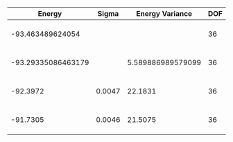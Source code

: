 | Energy             | Sigma  | Energy Variance   | DOF | Einf | Method                       | Reference |
|--------------------|--------|-------------------|-----|------|------------------------------|-----------|
| -93.463489624054   |        |                   | 36  | 0    | Exact diagonalization        | TODO: own code (ED) |
| -93.29335086463179 |        | 5.589886989579099 | 36  | 0    | DMRG (bond dimension = 2048) | [code](https://github.com/https://github.com/varbench/methods/blob/main/scripts/J1J2/square_36_P_0.9/dmrg.sh) |
| -92.3972           | 0.0047 | 22.1831           | 36  | 0    | RBM (alpha = 1)              | TODO: own code (RBM) |
| -91.7305           | 0.0046 | 21.5075           | 36  | 0    | Jastrow baseline             | TODO: own code (Jastrow) |
